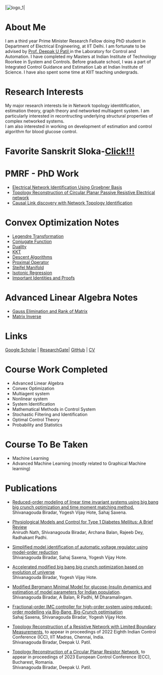 |![logo_1](https://user-images.githubusercontent.com/65863581/84593905-73292a00-ae6c-11ea-85cc-eb32765471a4.jpg)|

# About Me 

I am a third year Prime Minister Research Fellow doing PhD student in Department of Electrical Engineering, at IIT Delhi. I am fortunate to be advised by [Prof. Deepak U Patil ](http://web.iitd.ac.in/~deepakpatil/) in the Laboratory for Control and Automation. I have completed my Masters at Indian Institute of Technology Roorkee in System and Controls. 
Before graduate school, I was a part of Integrated Control Guidance and Estimation Lab at Indian Institute of Science. 
I have also spent some time at KIIT teaching undergrads.

# Research Interests

My major research interests lie in Network topology identitification, estimation theory, graph theory and networked multiagent system.  I am particularly interested in recontructing underlying structural properties of complex networked systems. <br /> I am also interested in working on development of estimation and control algorithm for blood glucose control.
# Favorite Sanskrit Sloka-[Click!!!](https://github.com/ShivanB/Shivan-Biradar/blob/master/slokas.md)                                   
# PMRF - PhD Work
 - [Electrical Network Identification Using Groebner Basis](https://github.com/ShivanB/Shivan-Biradar/blob/master/Net_ID_Grob.md)<br>
 - [Topology Reconstruction of Circular Planar Passive Resistive Electrical network](https://github.com/ShivanB/Shivan-Biradar/blob/master/top_reconstruction.md)
 - [Causal Link discovery with Network Topology Identification](https://github.com/ShivanB/Shivan-Biradar/blob/master/Causal_link_ID.md)<br>
 
# Convex Optimization Notes 
- [Legendre Transformation](https://github.com/ShivanB/Shivan-Biradar/blob/master/doc/0806.1147.pdf)
- [Conjugate Function]()
- [Duality]()  
- [KKT](https://github.com/ShivanB/Shivan-Biradar/blob/master/KKT.ipynb)  
- [Descent Algorithms](https://github.com/ShivanB/Shivan-Biradar/blob/master/Desc_Algo.ipynb) <br>
- [Proximal Operator](https://github.com/ShivanB/Shivan-Biradar/blob/master/Proximal_Operator.ipynb) <br>
- [Steifel Manifold]()
- [Isotonic Regression]()
- [Important Identities and Proofs]()

# Advanced Linear Algebra Notes
- [Gauss Elimination and Rank of Matrix]()
- [Matrix Inverse]()


# Links
[Google Scholar](https://scholar.google.com/citations?user=R8c6wqUAAAAJ&hl=en) | [ResearchGate](https://www.researchgate.net/profile/Shivanagouda_Biradar3)| [GitHub](https://github.com/ShiBirIIT) | [CV](/doc/Professional_CV.pdf)

# Course Work Completed
- Advanced Linear Algebra
- Convex Optimization
- Multiagent system
- Nonlinear system
- System Identification
- Mathematical Methods in Control System
- Stochastic Filtering and Identification
- Optimal Control Theory
- Probability and Statistics

# Course To Be Taken
- Machine Learning
- Advanced Machine Learning (mostly related to Graphical Machine learning) 

# Publications
- [Reduced-order modeling of linear time invariant systems using big bang big crunch optimization and time moment matching method.](https://www.sciencedirect.com/science/article/pii/S0307904X16301317)<br /> Shivanagouda Biradar, Yogesh Vijay Hote, Sahaj Saxena.<br />
- [Physiological Models and Control for Type 1 Diabetes Mellitus: A Brief Review](https://www.sciencedirect.com/science/article/pii/S2405896318302416)<br /> Anirudh Nath, Shivanagouda Biradar, Archana Balan, Rajeeb Dey, Radhakant Padhi.<br />
- [Simplified model identification of automatic voltage regulator using model-order reduction](https://ieeexplore.ieee.org/abstract/document/7274985)<br />Shivanagouda Biradar, Sahaj Saxena, Yogesh Vijay Hote.<br /> 
- [Accelerated modified big bang big crunch optimization based on evolution of universe](https://ieeexplore.ieee.org/abstract/document/8263028)<br />Shivanagouda Biradar, Yogesh Vijay Hote.<br />
- [Modified Bergmann Minimal Model for glucose-Insulin dynamics and estimation of model parameters for Indian population](https://www.semanticscholar.org/paper/MODIFIED-BERGMAN-MINIMAL-MODEL-FOR-GLUCOSE-INSULIN-Biradar-Balan/2953cf8f5a09b2592aaaeaaab2d8982419b09608).<br /> Shivanagouda Biradar, A Balan, R Padhi, M Dharamalingam.
- [Fractional-order IMC controller for high-order system using reduced-order modelling via Big-Bang, Big-Crunch optimisation](https://www.tandfonline.com/doi/full/10.1080/00207721.2021.1942587) <br /> Sahaj Saxena, Shivanagouda Biradar, Yogesh Vijay Hote.  <br />

- [Topology Reconstruction of a Resistive Network with Limited Boundary Measurements](https://github.com/ShivanB/Shivan-Biradar/blob/master/doc/ICC.pdf), to appear in proceedings of 2022 Eighth Indian Control Conference (ICC), IIT Madras, Chennai, India. <br /> Shivanagouda Biradar, Deepak U. Patil. <br />

- [Topology Reconstruction of a Circular Planar Resistor Network](https://github.com/ShivanB/Shivan-Biradar/blob/master/doc/ECC_COMPLETE_VERSION.pdf), to appear in proceedings of 2023 European Control Conference (ECC), Bucharest, Romania. <br /> Shivanagouda Biradar, Deepak U. Patil. <br />

